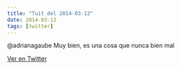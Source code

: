 ```yaml
---
title: "Tuit del 2014-03-12"
date: 2014-03-12
tags: [twitter]
---
```


@adrianagaube Muy bien, es una cosa que nunca bien mal



[Ver en Twitter](https://twitter.com/i/web/status/443703167470305280)
